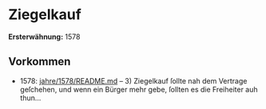 # Ziegelkauf

**Ersterwähnung:** 1578

## Vorkommen
- 1578: [jahre/1578/README.md](../jahre/1578/README.md) – 3) Ziegelkauf ſollte nah dem Vertrage geſchehen, und
wenn ein Bürger mehr gebe, ſollten es die Freiheiter auh
thun...

